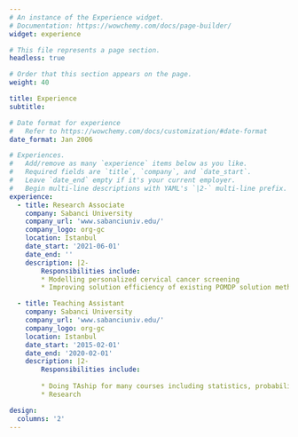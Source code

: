 ```yaml
---
# An instance of the Experience widget.
# Documentation: https://wowchemy.com/docs/page-builder/
widget: experience

# This file represents a page section.
headless: true

# Order that this section appears on the page.
weight: 40

title: Experience
subtitle:

# Date format for experience
#   Refer to https://wowchemy.com/docs/customization/#date-format
date_format: Jan 2006

# Experiences.
#   Add/remove as many `experience` items below as you like.
#   Required fields are `title`, `company`, and `date_start`.
#   Leave `date_end` empty if it's your current employer.
#   Begin multi-line descriptions with YAML's `|2-` multi-line prefix.
experience:
  - title: Research Associate
    company: Sabanci University
    company_url: 'www.sabanciuniv.edu/'
    company_logo: org-gc
    location: Istanbul
    date_start: '2021-06-01'
    date_end: ''
    description: |2-
        Responsibilities include:
        * Modelling personalized cervical cancer screening 
        * Improving solution efficiency of existing POMDP solution methods

  - title: Teaching Assistant
    company: Sabanci University
    company_url: 'www.sabanciuniv.edu/'
    company_logo: org-gc
    location: Istanbul
    date_start: '2015-02-01'
    date_end: '2020-02-01'
    description: |2-
        Responsibilities include:
        
        * Doing TAship for many courses including statistics, probability, stochastic processes, simulation, production planning
        * Research

design:
  columns: '2'
---
```

